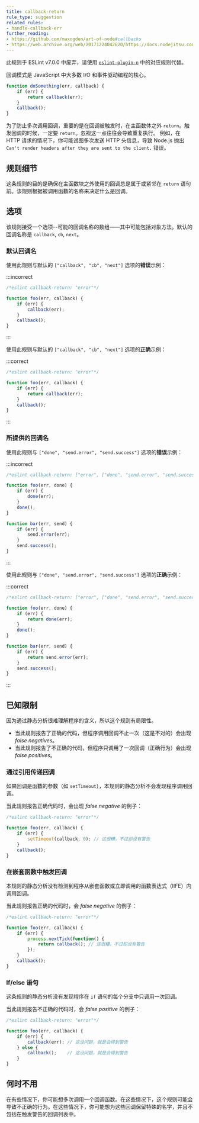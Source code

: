 ```yaml
---
title: callback-return
rule_type: suggestion
related_rules:
- handle-callback-err
further_reading:
- https://github.com/maxogden/art-of-node#callbacks
- https://web.archive.org/web/20171224042620/https://docs.nodejitsu.com/articles/errors/what-are-the-error-conventions/
---
```


此规则于 ESLint v7.0.0 中废弃，请使用 [`eslint-plugin-n`](https://github.com/eslint-community/eslint-plugin-n) 中的对应规则代替。

回调模式是 JavaScript 中大多数 I/O 和事件驱动编程的核心。

```js
function doSomething(err, callback) {
    if (err) {
        return callback(err);
    }
    callback();
}
```

为了防止多次调用回调，重要的是在回调被触发时，在主函数体之外 `return`。触发回调的时候，一定要 `return`。忽视这一点往往会导致重复执行。
例如，在 HTTP 请求的情况下，你可能试图多次发送 HTTP 头信息，导致 Node.js 抛出 `Can't render headers after they are sent to the client.` 错误。

## 规则细节

这条规则的目的是确保在主函数块之外使用的回调总是属于或紧邻在 `return` 语句前。该规则根据被调用函数的名称来决定什么是回调。

## 选项

该规则接受一个选项--可能的回调名称的数组——其中可能包括对象方法。默认的回调名称是 `callback`, `cb`, `next`。

### 默认回调名

使用此规则与默认的 `["callback", "cb", "next"]` 选项的**错误**示例：

:::incorrect

```js
/*eslint callback-return: "error"*/

function foo(err, callback) {
    if (err) {
        callback(err);
    }
    callback();
}
```

:::

使用此规则与默认的 `["callback", "cb", "next"]` 选项的**正确**示例：

:::correct

```js
/*eslint callback-return: "error"*/

function foo(err, callback) {
    if (err) {
        return callback(err);
    }
    callback();
}
```

:::

### 所提供的回调名

使用此规则与 `["done", "send.error", "send.success"]` 选项的**错误**示例：

:::incorrect

```js
/*eslint callback-return: ["error", ["done", "send.error", "send.success"]]*/

function foo(err, done) {
    if (err) {
        done(err);
    }
    done();
}

function bar(err, send) {
    if (err) {
        send.error(err);
    }
    send.success();
}
```

:::

使用此规则与 `["done", "send.error", "send.success"]` 选项的**正确**示例：

:::correct

```js
/*eslint callback-return: ["error", ["done", "send.error", "send.success"]]*/

function foo(err, done) {
    if (err) {
        return done(err);
    }
    done();
}

function bar(err, send) {
    if (err) {
        return send.error(err);
    }
    send.success();
}
```

:::

## 已知限制

因为通过静态分析很难理解程序的含义，所以这个规则有局限性。

* 当此规则报告了正确的代码，但程序调用回调不止一次（这是不对的）会出现 *false negatives*。
* 当此规则报告了不正确的代码，但程序只调用了一次回调（正确行为）会出现 *false positives*。

### 通过引用传递回调

如果回调是函数的参数（如 `setTimeout`），本规则的静态分析不会发现程序调用回调。

当此规则报告正确代码时，会出现 *false negative* 的例子：

```js
/*eslint callback-return: "error"*/

function foo(err, callback) {
    if (err) {
        setTimeout(callback, 0); // 这很糟，不过却没有警告
    }
    callback();
}
```

### 在嵌套函数中触发回调

本规则的静态分析没有检测到程序从嵌套函数或立即调用的函数表达式（IIFE）内调用回调。

当此规则报告正确的代码时，会 *false negative* 的例子：

```js
/*eslint callback-return: "error"*/

function foo(err, callback) {
    if (err) {
        process.nextTick(function() {
            return callback(); // 这很糟，不过却没有警告
        });
    }
    callback();
}
```

### If/else 语句

这条规则的静态分析没有发现程序在 `if` 语句的每个分支中只调用一次回调。

当此规则报告不正确的代码时，会 *false positive* 的例子：

```js
/*eslint callback-return: "error"*/

function foo(err, callback) {
    if (err) {
        callback(err); // 这没问题，就是会得到警告
    } else {
        callback();    // 这没问题，就是会得到警告
    }
}
```

## 何时不用

在有些情况下，你可能想多次调用一个回调函数。在这些情况下，这个规则可能会导致不正确的行为。在这些情况下，你可能想为这些回调保留特殊的名字，并且不包括在触发警告的回调列表中。
